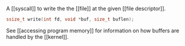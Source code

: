 A [[syscall]] to write the the [[file]] at the given [[file descriptor]].

```c
ssize_t write(int fd, void *buf, size_t buflen);
```

See [[accessing program memory]] for information on how buffers are handled by the [[kernel]].
